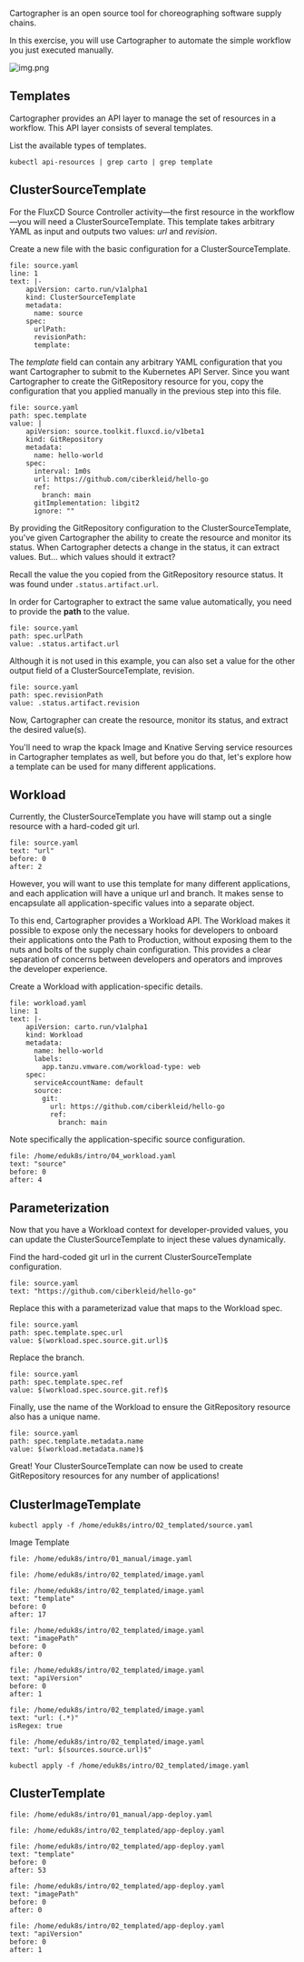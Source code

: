 Cartographer is an open source tool for choreographing software supply chains.

In this exercise, you will use Cartographer to automate the simple workflow you just executed manually.

![img.png](images/cartographer.png)

## Templates

Cartographer provides an API layer to manage the set of resources in a workflow. This API layer consists of several templates.

List the available types of templates.
```execute-1
kubectl api-resources | grep carto | grep template
```

## ClusterSourceTemplate

For the FluxCD Source Controller activity—the first resource in the workflow—you will need a ClusterSourceTemplate. This template takes arbitrary YAML as input and outputs two values: _url_ and _revision_.

Create a new file with the basic configuration for a ClusterSourceTemplate.
```editor:insert-lines-before-line
file: source.yaml
line: 1
text: |-
    apiVersion: carto.run/v1alpha1
    kind: ClusterSourceTemplate
    metadata:
      name: source
    spec:
      urlPath: 
      revisionPath: 
      template:
```

The _template_ field can contain any arbitrary YAML configuration that you want Cartographer to submit to the Kubernetes API Server.
Since you want Cartographer to create the GitRepository resource for you, copy the configuration that you applied manually in the previous step into this file.
```editor:insert-value-into-yaml
file: source.yaml
path: spec.template
value: |
    apiVersion: source.toolkit.fluxcd.io/v1beta1
    kind: GitRepository
    metadata:
      name: hello-world
    spec:
      interval: 1m0s
      url: https://github.com/ciberkleid/hello-go
      ref:
        branch: main
      gitImplementation: libgit2
      ignore: ""
```

By providing the GitRepository configuration to the ClusterSourceTemplate, you've given Cartographer the ability to create the resource and monitor its status.
When Cartographer detects a change in the status, it can extract values. But... which values should it extract?

Recall the value the you copied from the GitRepository resource status.
It was found under `.status.artifact.url`.

In order for Cartographer to extract the same value automatically, you need to provide the **path** to the value.

```editor:insert-value-into-yaml
file: source.yaml
path: spec.urlPath
value: .status.artifact.url
```

Although it is not used in this example, you can also set a value for the other output field of a ClusterSourceTemplate, revision.
```editor:insert-value-into-yaml
file: source.yaml
path: spec.revisionPath
value: .status.artifact.revision
```

Now, Cartographer can create the resource, monitor its status, and extract the desired value(s).

You'll need to wrap the kpack Image and Knative Serving service resources in Cartographer templates as well, but before you do that, let's explore how a template can be used for many different applications.

## Workload

Currently, the ClusterSourceTemplate you have will stamp out a single resource with a hard-coded git url.
```editor:select-matching-text
file: source.yaml
text: "url"
before: 0
after: 2
```

However, you will want to use this template for many different applications, and each application will have a unique url and branch.
It makes sense to encapsulate all application-specific values into a separate object.

To this end, Cartographer provides a Workload API.
The Workload makes it possible to expose only the necessary hooks for developers to onboard their applications onto the Path to Production, without exposing them to the nuts and bolts of the supply chain configuration.
This provides a clear separation of concerns between developers and operators and improves the developer experience.

Create a Workload with application-specific details.
```editor:insert-lines-before-line
file: workload.yaml
line: 1
text: |-
    apiVersion: carto.run/v1alpha1
    kind: Workload
    metadata:
      name: hello-world
      labels:
        app.tanzu.vmware.com/workload-type: web
    spec:
      serviceAccountName: default
      source:
        git:
          url: https://github.com/ciberkleid/hello-go
          ref:
            branch: main
```

Note specifically the application-specific source configuration.
```editor:select-matching-text
file: /home/eduk8s/intro/04_workload.yaml
text: "source"
before: 0
after: 4
```

## Parameterization

Now that you have a Workload context for developer-provided values, you can update the ClusterSourceTemplate to inject these values dynamically.

Find the hard-coded git url in the current ClusterSourceTemplate configuration.
```editor:select-matching-text
file: source.yaml
text: "https://github.com/ciberkleid/hello-go"
```

Replace this with a parameterizad value that maps to the Workload spec.
```editor:insert-value-into-yaml
file: source.yaml
path: spec.template.spec.url
value: $(workload.spec.source.git.url)$
```

Replace the branch.
```editor:insert-value-into-yaml
file: source.yaml
path: spec.template.spec.ref
value: $(workload.spec.source.git.ref)$
```

Finally, use the name of the Workload to ensure the GitRepository resource also has a unique name.
```editor:insert-value-into-yaml
file: source.yaml
path: spec.template.metadata.name
value: $(workload.metadata.name)$
```

Great! Your ClusterSourceTemplate can now be used to create GitRepository resources for any number of applications!

## ClusterImageTemplate

```execute-1
kubectl apply -f /home/eduk8s/intro/02_templated/source.yaml
```

Image Template

```editor:open-file
file: /home/eduk8s/intro/01_manual/image.yaml
```

```editor:open-file
file: /home/eduk8s/intro/02_templated/image.yaml
```

```editor:select-matching-text
file: /home/eduk8s/intro/02_templated/image.yaml
text: "template"
before: 0
after: 17
```

```editor:select-matching-text
file: /home/eduk8s/intro/02_templated/image.yaml
text: "imagePath"
before: 0
after: 0
```

```editor:select-matching-text
file: /home/eduk8s/intro/02_templated/image.yaml
text: "apiVersion"
before: 0
after: 1
```

```editor:select-matching-text
file: /home/eduk8s/intro/02_templated/image.yaml
text: "url: (.*)"
isRegex: true
```

```editor:replace-text-selection
file: /home/eduk8s/intro/02_templated/image.yaml
text: "url: $(sources.source.url)$"
```

```execute-1
kubectl apply -f /home/eduk8s/intro/02_templated/image.yaml
```

## ClusterTemplate

```editor:open-file
file: /home/eduk8s/intro/01_manual/app-deploy.yaml
```

```editor:open-file
file: /home/eduk8s/intro/02_templated/app-deploy.yaml
```

```editor:select-matching-text
file: /home/eduk8s/intro/02_templated/app-deploy.yaml
text: "template"
before: 0
after: 53
```

```editor:select-matching-text
file: /home/eduk8s/intro/02_templated/app-deploy.yaml
text: "imagePath"
before: 0
after: 0
```

```editor:select-matching-text
file: /home/eduk8s/intro/02_templated/app-deploy.yaml
text: "apiVersion"
before: 0
after: 1
```
